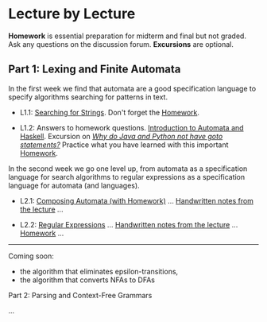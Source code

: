# Lecture by Lecture 

**Homework** is essential preparation for midterm and final but not graded. Ask any questions on the discussion forum. **Excursions** are optional.

## Part 1: Lexing and Finite Automata

In the first week we find that automata are a good specification language to specify algorithms searching for patterns in text.

- L1.1: [Searching for Strings](https://hackmd.io/@alexhkurz/Sk555wUlu). Don't forget the [Homework](https://hackmd.io/@alexhkurz/rycnvMvgu).

- L1.2: Answers to homework questions. [Introduction to Automata and Haskell](https://hackmd.io/@alexhkurz/HylLKujCP). Excursion on [*Why do Java and Python not have goto statements?*](https://hackmd.io/@alexhkurz/rJ5wS-0f8) Practice what you have learned with this important [Homework](homework-1.2.md).

In the second week we go one level up, from automata as a specification language for search algorithms to regular expressions as a specification language for automata (and languages).

- L2.1: [Composing Automata (with Homework)](https://hackmd.io/@alexhkurz/ryV_FU7XI) ... [Handwritten notes from the lecture](Sources/Notes-from-the-lecture-Composing-Automata.pdf) ... 

- L2.2: [Regular Expressions](https://hackmd.io/@alexhkurz/HkoNj8mmU) ... [Handwritten notes from the lecture](Sources/Notes-from-lecture-2.2.pdf) ... [Homework](https://hackmd.io/@alexhkurz/S1EVYe7bO) ...  

<!--
For midterm and final the most relevant skills from Part 1 are:
- equivalence of regular expressions and non-determinstic finite automata, 
- the algorithm that eliminates epsilon-transitions,
- the algorithm that converts NFAs to DFAs 
-->

---


Coming soon: 

- the algorithm that eliminates epsilon-transitions,
- the algorithm that converts NFAs to DFAs 

Part 2: Parsing and Context-Free Grammars

...



